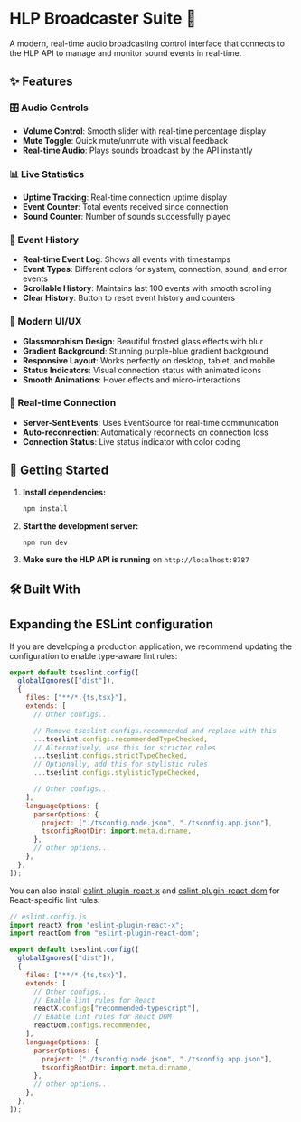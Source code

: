 # HLP Broadcaster Suite 🎵

A modern, real-time audio broadcasting control interface that connects to the HLP API to manage and monitor sound events in real-time.

## ✨ Features

### 🎛️ Audio Controls

- **Volume Control**: Smooth slider with real-time percentage display
- **Mute Toggle**: Quick mute/unmute with visual feedback
- **Real-time Audio**: Plays sounds broadcast by the API instantly

### 📊 Live Statistics

- **Uptime Tracking**: Real-time connection uptime display
- **Event Counter**: Total events received since connection
- **Sound Counter**: Number of sounds successfully played

### 📜 Event History

- **Real-time Event Log**: Shows all events with timestamps
- **Event Types**: Different colors for system, connection, sound, and error events
- **Scrollable History**: Maintains last 100 events with smooth scrolling
- **Clear History**: Button to reset event history and counters

### 🎨 Modern UI/UX

- **Glassmorphism Design**: Beautiful frosted glass effects with blur
- **Gradient Background**: Stunning purple-blue gradient background
- **Responsive Layout**: Works perfectly on desktop, tablet, and mobile
- **Status Indicators**: Visual connection status with animated icons
- **Smooth Animations**: Hover effects and micro-interactions

### 🔗 Real-time Connection

- **Server-Sent Events**: Uses EventSource for real-time communication
- **Auto-reconnection**: Automatically reconnects on connection loss
- **Connection Status**: Live status indicator with color coding

## 🚀 Getting Started

1. **Install dependencies:**

   ```bash
   npm install
   ```

2. **Start the development server:**

   ```bash
   npm run dev
   ```

3. **Make sure the HLP API is running** on `http://localhost:8787`

## 🛠️ Built With

## Expanding the ESLint configuration

If you are developing a production application, we recommend updating the configuration to enable type-aware lint rules:

```js
export default tseslint.config([
  globalIgnores(["dist"]),
  {
    files: ["**/*.{ts,tsx}"],
    extends: [
      // Other configs...

      // Remove tseslint.configs.recommended and replace with this
      ...tseslint.configs.recommendedTypeChecked,
      // Alternatively, use this for stricter rules
      ...tseslint.configs.strictTypeChecked,
      // Optionally, add this for stylistic rules
      ...tseslint.configs.stylisticTypeChecked,

      // Other configs...
    ],
    languageOptions: {
      parserOptions: {
        project: ["./tsconfig.node.json", "./tsconfig.app.json"],
        tsconfigRootDir: import.meta.dirname,
      },
      // other options...
    },
  },
]);
```

You can also install [eslint-plugin-react-x](https://github.com/Rel1cx/eslint-react/tree/main/packages/plugins/eslint-plugin-react-x) and [eslint-plugin-react-dom](https://github.com/Rel1cx/eslint-react/tree/main/packages/plugins/eslint-plugin-react-dom) for React-specific lint rules:

```js
// eslint.config.js
import reactX from "eslint-plugin-react-x";
import reactDom from "eslint-plugin-react-dom";

export default tseslint.config([
  globalIgnores(["dist"]),
  {
    files: ["**/*.{ts,tsx}"],
    extends: [
      // Other configs...
      // Enable lint rules for React
      reactX.configs["recommended-typescript"],
      // Enable lint rules for React DOM
      reactDom.configs.recommended,
    ],
    languageOptions: {
      parserOptions: {
        project: ["./tsconfig.node.json", "./tsconfig.app.json"],
        tsconfigRootDir: import.meta.dirname,
      },
      // other options...
    },
  },
]);
```
